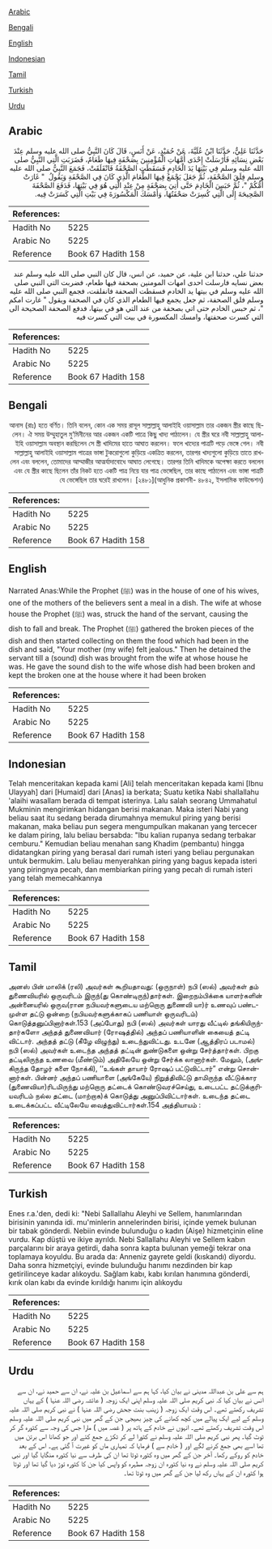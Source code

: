 [Arabic](#arabic)

[Bengali](#bengali)

[English](#english)

[Indonesian](#indonesian)

[Tamil](#tamil)

[Turkish](#turkish)

[Urdu](#urdu)

## Arabic


<div dir="rtl" lang="ar" style={{fontSize:'larger',backgroundColor:'#f8f9fa',padding:20}}>
حَدَّثَنَا عَلِيٌّ، حَدَّثَنَا ابْنُ عُلَيَّةَ، عَنْ حُمَيْدٍ، عَنْ أَنَسٍ، قَالَ كَانَ النَّبِيُّ صلى الله عليه وسلم عِنْدَ بَعْضِ نِسَائِهِ فَأَرْسَلَتْ إِحْدَى أُمَّهَاتِ الْمُؤْمِنِينَ بِصَحْفَةٍ فِيهَا طَعَامٌ، فَضَرَبَتِ الَّتِي النَّبِيُّ صلى الله عليه وسلم فِي بَيْتِهَا يَدَ الْخَادِمِ فَسَقَطَتِ الصَّحْفَةُ فَانْفَلَقَتْ، فَجَمَعَ النَّبِيُّ صلى الله عليه وسلم فِلَقَ الصَّحْفَةِ، ثُمَّ جَعَلَ يَجْمَعُ فِيهَا الطَّعَامَ الَّذِي كَانَ فِي الصَّحْفَةِ وَيَقُولُ ‏ "‏ غَارَتْ أُمُّكُمْ ‏"‏، ثُمَّ حَبَسَ الْخَادِمَ حَتَّى أُتِيَ بِصَحْفَةٍ مِنْ عِنْدِ الَّتِي هُوَ فِي بَيْتِهَا، فَدَفَعَ الصَّحْفَةَ الصَّحِيحَةَ إِلَى الَّتِي كُسِرَتْ صَحْفَتُهَا، وَأَمْسَكَ الْمَكْسُورَةَ فِي بَيْتِ الَّتِي كَسَرَتْ فِيه.‏
</div>
<div style={{backgroundColor:'#f8f9fa',padding:20, marginBottom: 10}}><table> <thead> <tr> <th>References:</th> <th></th> </tr> </thead> <tbody><tr><td>Hadith No</td><td>5225</td></tr><tr><td>Arabic No</td><td>5225</td></tr><tr><td>Reference</td><td>Book 67 Hadith 158</td></tr></tbody></table></div>


<div dir="rtl" lang="ar" style={{fontSize:'larger',backgroundColor:'#f8f9fa',padding:20}}>
حدثنا علي، حدثنا ابن علية، عن حميد، عن انس، قال كان النبي صلى الله عليه وسلم عند بعض نسايه فارسلت احدى امهات المومنين بصحفة فيها طعام، فضربت التي النبي صلى الله عليه وسلم في بيتها يد الخادم فسقطت الصحفة فانفلقت، فجمع النبي صلى الله عليه وسلم فلق الصحفة، ثم جعل يجمع فيها الطعام الذي كان في الصحفة ويقول " غارت امكم "، ثم حبس الخادم حتى اتي بصحفة من عند التي هو في بيتها، فدفع الصحفة الصحيحة الى التي كسرت صحفتها، وامسك المكسورة في بيت التي كسرت فيه
</div>
<div style={{backgroundColor:'#f8f9fa',padding:20, marginBottom: 10}}><table> <thead> <tr> <th>References:</th> <th></th> </tr> </thead> <tbody><tr><td>Hadith No</td><td>5225</td></tr><tr><td>Arabic No</td><td>5225</td></tr><tr><td>Reference</td><td>Book 67 Hadith 158</td></tr></tbody></table></div>

## Bengali


<div dir="rtl" lang="bn" style={{fontSize:'larger',backgroundColor:'#f8f9fa',padding:20}}>
আনাস (রাঃ) হতে বর্ণিত। তিনি বলেন, কোন এক সময় রাসূল সাল্লাল্লাহু আলাইহি ওয়াসাল্লাম তার একজন স্ত্রীর কাছে ছিলেন। ঐ সময় উম্মুহাতুল মু’মিনীনের আর একজন একটি পাত্রে কিছু খাদ্য পাঠালেন। যে স্ত্রীর ঘরে নবী সাল্লাল্লাহু আলাইহি ওয়াসাল্লাম অবস্থান করছিলেন সে স্ত্রী খাদিমের হাতে আঘাত করলেন। ফলে খাদ্যের পাত্রটি পড়ে ভেঙ্গে গেল। নবী সাল্লাল্লাহু আলাইহি ওয়াসাল্লাম পাত্রের ভাঙ্গা টুকরোগুলো কুড়িয়ে একত্রিত করলেন, তারপর খাদ্যগুলো কুড়িয়ে তাতে রাখলেন এবং বললেন, তোমাদের আম্মাজীর আত্মর্যাদাবোধে আঘাত লেগেছে। তারপর তিনি খাদিমকে অপেক্ষা করতে বললেন এবং যে স্ত্রীর কাছে ছিলেন তাঁর নিকট হতে একটি পাত্র নিয়ে যার পাত্র ভেঙ্গেছিল, তার কাছে পাঠালেন এবং ভাঙ্গা পাত্রটি যে ভেঙ্গেছিল তার ঘরেই রাখলেন। [২৪৮১](আধুনিক প্রকাশনী- ৪৮৪২, ইসলামিক ফাউন্ডেশন)
</div>
<div style={{backgroundColor:'#f8f9fa',padding:20, marginBottom: 10}}><table> <thead> <tr> <th>References:</th> <th></th> </tr> </thead> <tbody><tr><td>Hadith No</td><td>5225</td></tr><tr><td>Arabic No</td><td>5225</td></tr><tr><td>Reference</td><td>Book 67 Hadith 158</td></tr></tbody></table></div>

## English


<div dir="ltr" lang="en" style={{fontSize:'larger',backgroundColor:'#f8f9fa',padding:20}}>
Narrated Anas:While the Prophet (ﷺ) was in the house of one of his wives, one of the mothers of the believers sent a meal in a dish. The wife at whose house the Prophet (ﷺ) was, struck the hand of the servant, causing the dish to fall and break. The Prophet (ﷺ) gathered the broken pieces of the dish and then started collecting on them the food which had been in the dish and said, "Your mother (my wife) felt jealous." Then he detained the servant till a (sound) dish was brought from the wife at whose house he was. He gave the sound dish to the wife whose dish had been broken and kept the broken one at the house where it had been broken
</div>
<div style={{backgroundColor:'#f8f9fa',padding:20, marginBottom: 10}}><table> <thead> <tr> <th>References:</th> <th></th> </tr> </thead> <tbody><tr><td>Hadith No</td><td>5225</td></tr><tr><td>Arabic No</td><td>5225</td></tr><tr><td>Reference</td><td>Book 67 Hadith 158</td></tr></tbody></table></div>

## Indonesian


<div dir="ltr" lang="id" style={{fontSize:'larger',backgroundColor:'#f8f9fa',padding:20}}>
Telah menceritakan kepada kami [Ali] telah menceritakan kepada kami [Ibnu Ulayyah] dari [Humaid] dari [Anas] ia berkata; Suatu ketika Nabi shallallahu 'alaihi wasallam berada di tempat isterinya. Lalu salah seorang Ummahatul Mukminin mengirimkan hidangan berisi makanan. Maka isteri Nabi yang beliau saat itu sedang berada dirumahnya memukul piring yang berisi makanan, maka beliau pun segera mengumpulkan makanan yang tercecer ke dalam piring, lalu beliau bersabda: "Ibu kalian rupanya sedang terbakar cemburu." Kemudian beliau menahan sang Khadim (pembantu) hingga didatangkan piring yang berasal dari rumah isteri yang beliau pergunakan untuk bermukim. Lalu beliau menyerahkan piring yang bagus kepada isteri yang piringnya pecah, dan membiarkan piring yang pecah di rumah isteri yang telah memecahkannya
</div>
<div style={{backgroundColor:'#f8f9fa',padding:20, marginBottom: 10}}><table> <thead> <tr> <th>References:</th> <th></th> </tr> </thead> <tbody><tr><td>Hadith No</td><td>5225</td></tr><tr><td>Arabic No</td><td>5225</td></tr><tr><td>Reference</td><td>Book 67 Hadith 158</td></tr></tbody></table></div>

## Tamil


<div dir="ltr" lang="ta" style={{fontSize:'larger',backgroundColor:'#f8f9fa',padding:20}}>
அனஸ் பின் மாலிக் (ரலி) அவர்கள் கூறியதாவது: (ஒருநாள்) நபி (ஸல்) அவர்கள் தம் துணைவியரில் ஒருவரிடம் இருந்(து கொண்டிருந்)தார்கள். இறைநம்பிக்கை யாளர்களின் அன்னையரில் ஒருவ(ரான நபியவர்களுடைய மற்றொரு துணைவி யா)ர் உணவுப் பண்டமுள்ள தட்டு ஒன்றை (நபியவர்களுக்காகப் பணியாள் ஒருவரிடம்) கொடுத்தனுப்பினார்கள்.153 (அப்போது) நபி (ஸல்) அவர்கள் யாரது வீட்டில் தங்கியிருந்தார்களோ அந்தத் துணைவியார் (ரோஷத்தில்) அந்தப் பணியாளின் கையைத் தட்டி விட்டார். அந்தத் தட்டு (கீழே விழுந்து) உடைந்துவிட்டது. உடனே (ஆத்திரப் படாமல்) நபி (ஸல்) அவர்கள் உடைந்த அந்தத் தட்டின் துண்டுகளை ஒன்று சேர்த்தார்கள். பிறகு தட்டிலிருந்த உணவை (மீண்டும்) அதிலேயே ஒன்று சேர்க்க லானார்கள். மேலும், (அங்கிருந்த தோழர் களை நோக்கி), ‘‘உங்கள் தாயார் ரோஷப் பட்டுவிட்டார்” என்று சொன்னார்கள். பின்னர் அந்தப் பணியாளை (அங்கேயே) நிறுத்திவிட்டு தாமிருந்த வீட்டுக்கார (துணைவியா)ரிடமிருந்து மற்றொரு தட்டைக் கொண்டுவரச்செய்து, உடைபட்ட தட்டுக்குரியவரிடம் நல்ல தட்டை (மாற்றாக)க் கொடுத்து அனுப்பிவிட்டார்கள். உடைந்த தட்டை உடைக்கப்பட்ட வீட்டிலேயே வைத்துவிட்டார்கள்.154 அத்தியாயம் :
</div>
<div style={{backgroundColor:'#f8f9fa',padding:20, marginBottom: 10}}><table> <thead> <tr> <th>References:</th> <th></th> </tr> </thead> <tbody><tr><td>Hadith No</td><td>5225</td></tr><tr><td>Arabic No</td><td>5225</td></tr><tr><td>Reference</td><td>Book 67 Hadith 158</td></tr></tbody></table></div>

## Turkish


<div dir="ltr" lang="tr" style={{fontSize:'larger',backgroundColor:'#f8f9fa',padding:20}}>
Enes r.a.'den, dedi ki: "Nebi Sallallahu Aleyhi ve Sellem, hanımlarından birisinin yanında idi. mu'minlerin annelerinden birisi, içinde yemek bulunan bir tabak gönderdi. Nebiin evinde bulunduğu o kadın (Aişe) hizmetçinin eline vurdu. Kap düştü ve ikiye ayrıldı. Nebi Sallallahu Aleyhi ve Sellem kabın parçalarını bir araya getirdi, daha sonra kapta bulunan yemeği tekrar ona toplamaya koyuldu. Bu arada da: Anneniz gayrete geldi (kıskandı) diyordu. Daha sonra hizmetçiyi, evinde bulunduğu hanımı nezdinden bir kap getirilinceye kadar alıkoydu. Sağlam kabı, kabı kırılan hanımına gönderdi, kırık olan kabı da evinde kırıldığı hanımı için alıkoydu
</div>
<div style={{backgroundColor:'#f8f9fa',padding:20, marginBottom: 10}}><table> <thead> <tr> <th>References:</th> <th></th> </tr> </thead> <tbody><tr><td>Hadith No</td><td>5225</td></tr><tr><td>Arabic No</td><td>5225</td></tr><tr><td>Reference</td><td>Book 67 Hadith 158</td></tr></tbody></table></div>

## Urdu


<div dir="rtl" lang="ur" style={{fontSize:'larger',backgroundColor:'#f8f9fa',padding:20}}>
ہم سے علی بن عبداللہ مدینی نے بیان کیا، کہا ہم سے اسماعیل بن علیہ نے، ان سے حمید نے، ان سے انس نے بیان کیا کہ نبی کریم صلی اللہ علیہ وسلم اپنی ایک زوجہ ( عائشہ رضی اللہ عنہا ) کے یہاں تشریف رکھتے تھے۔ اس وقت ایک زوجہ ( زینب بنت جحش رضی اللہ عنہا ) نے نبی کریم صلی اللہ علیہ وسلم کے لیے ایک پیالے میں کچھ کھانے کی چیز بھیجی جن کے گھر میں نبی کریم صلی اللہ علیہ وسلم اس وقت تشریف رکھتے تھے۔ انہوں نے خادم کے ہاتھ پر ( غصہ میں ) مارا جس کی وجہ سے کٹورہ گر کر ٹوٹ گیا۔ پھر نبی کریم صلی اللہ علیہ وسلم نے کٹورا لے کر ٹکڑے جمع کئے اور جو کھانا اس برتن میں تھا اسے بھی جمع کرنے لگے اور ( خادم سے ) فرمایا کہ تمہاری ماں کو غیرت آ گئی ہے۔ اس کے بعد خادم کو روکے رکھا۔ آخر جن کے گھر میں وہ کٹورہ ٹوٹا تھا ان کی طرف سے نیا کٹورہ منگایا گیا اور نبی کریم صلی اللہ علیہ وسلم نے وہ نیا کٹورہ ان زوجہ مطہرہ کو واپس کیا جن کا کٹورہ توڑ دیا گیا تھا اور ٹوٹا ہوا کٹورہ ان کے یہاں رکھ لیا جن کے گھر میں وہ ٹوٹا تھا۔
</div>
<div style={{backgroundColor:'#f8f9fa',padding:20, marginBottom: 10}}><table> <thead> <tr> <th>References:</th> <th></th> </tr> </thead> <tbody><tr><td>Hadith No</td><td>5225</td></tr><tr><td>Arabic No</td><td>5225</td></tr><tr><td>Reference</td><td>Book 67 Hadith 158</td></tr></tbody></table></div>
